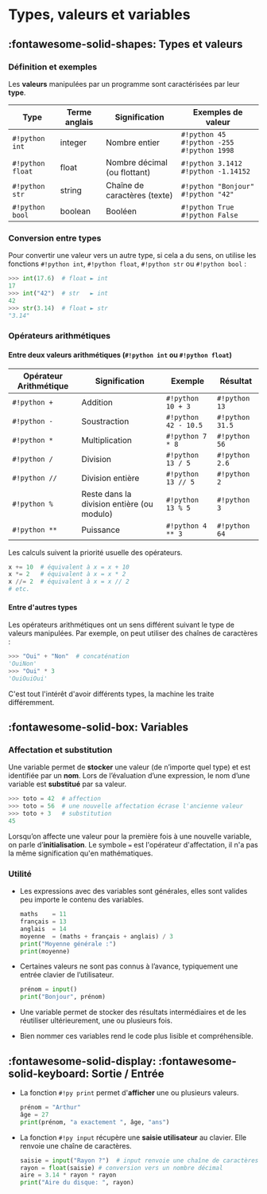 # Types, valeurs et variables

## :fontawesome-solid-shapes: Types et valeurs

### Définition et exemples

Les **valeurs** manipulées par un programme sont caractérisées par leur **type**.

| Type             | Terme anglais | Signification                | Exemples de valeur                            |
| ---------------- | ------------- | ---------------------------- | --------------------------------------------- |
| `#!python int  ` | integer       | Nombre entier                | `#!python 45` `#!python -255` `#!python 1998` |
| `#!python float` | float         | Nombre décimal (ou flottant) | `#!python 3.1412` `#!python -1.14152`         |
| `#!python str  ` | string        | Chaîne de caractères (texte) | `#!python "Bonjour"` `#!python "42"`          |
| `#!python bool ` | boolean       | Booléen                      | `#!python True` `#!python False`              |

### Conversion entre types

Pour convertir une valeur vers un autre type, si cela a du sens, on utilise les fonctions `#!python int`,
`#!python float`, `#!python str` ou `#!python bool` :

```py
>>> int(17.6)  # float ► int
17
>>> int("42")  # str   ► int
42
>>> str(3.14)  # float ► str
"3.14"
```

### Opérateurs arithmétiques

#### Entre deux valeurs arithmétiques (`#!python int` ou `#!python float`)

| Opérateur Arithmétique | Signification                              | Exemple              | Résultat        |
| ---------------------- | ------------------------------------------ | -------------------- | --------------- |
| `#!python +`           | Addition                                   | `#!python 10 + 3`    | `#!python 13`   |
| `#!python -`           | Soustraction                               | `#!python 42 - 10.5` | `#!python 31.5` |
| `#!python *`           | Multiplication                             | `#!python 7 * 8`     | `#!python 56`   |
| `#!python /`           | Division                                   | `#!python 13 / 5`    | `#!python 2.6`  |
| `#!python //`          | Division entière                           | `#!python 13 // 5`   | `#!python 2`    |
| `#!python %`           | Reste dans la division entière (ou modulo) | `#!python 13 % 5`    | `#!python 3`    |
| `#!python **`          | Puissance                                  | `#!python 4 ** 3`    | `#!python 64`   |

Les calculs suivent la priorité usuelle des opérateurs.

```py title="Syntaxe abrégée"
x += 10  # équivalent à x = x + 10
x *= 2   # équivalent à x = x * 2
x //= 2  # équivalent à x = x // 2
# etc.
```


#### Entre d'autres types

Les opérateurs arithmétiques ont un sens différent suivant le type de valeurs manipulées.
Par exemple, on peut utiliser des chaînes de caractères :

```py
>>> "Oui" + "Non"  # concaténation
'OuiNon'
>>> "Oui" * 3
'OuiOuiOui'
```

C'est tout l'intérêt d'avoir différents types, la machine les traite différemment.

## :fontawesome-solid-box: Variables

### Affectation et substitution 

Une variable permet de **stocker** une valeur (de n’importe quel type) et est identifiée par un **nom**. Lors de l’évaluation d’une expression, le nom d’une variable est **substitué** par sa valeur.

```py
>>> toto = 42  # affection
>>> toto = 56  # une nouvelle affectation écrase l'ancienne valeur
>>> toto + 3   # substitution
45
```

Lorsqu’on affecte une valeur pour la première fois à une nouvelle variable, on parle d’**initialisation**. Le symbole `=` est l'opérateur d'affectation, il n'a pas la même signification qu'en mathématiques.


### Utilité

* Les expressions avec des variables sont générales, elles sont valides peu importe le contenu des variables. 

    ```py title="Modifier les notes ne change pas le calcul de la moyenne"
    maths    = 11
    français = 13
    anglais  = 14
    moyenne  = (maths + français + anglais) / 3
    print("Moyenne générale :")
    print(moyenne)
    ```

* Certaines valeurs ne sont pas connus à l’avance, typiquement une entrée clavier de l’utilisateur.

    ```py title="Le prénom de l'utilisateur n'est pas connu à l'avance"
    prénom = input()
    print("Bonjour", prénom)
    ```

* Une variable permet de stocker des résultats intermédiaires et de les réutiliser ultérieurement, une ou plusieurs fois.

* Bien nommer ces variables rend le code plus lisible et compréhensible.

## :fontawesome-solid-display: :fontawesome-solid-keyboard: Sortie / Entrée

* La fonction `#!py print` permet d'**afficher** une ou plusieurs valeurs.

    ```py
    prénom = "Arthur"
    âge = 27
    print(prénom, "a exactement ", âge, "ans")
    ```

* La fonction `#!py input` récupère une **saisie utilisateur** au clavier. Elle renvoie une chaîne de caractères.

    ```py
    saisie = input("Rayon ?")  # input renvoie une chaîne de caractères
    rayon = float(saisie) # conversion vers un nombre décimal
    aire = 3.14 * rayon * rayon
    print("Aire du disque: ", rayon)
    ```